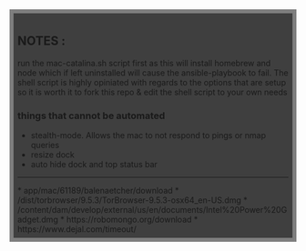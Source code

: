
<div style="background:rgba(0,0,0,0.5);padding:0.5em;">
<div style="background:rgba(0,0,0,0.5);padding:0.5em;">

## NOTES : 
run the mac-catalina.sh script first as this will install homebrew and node which if left uninstalled will cause the ansible-playbook to fail. The shell script is highly opiniated with regards to the options that are setup so it is worth it to fork this repo & edit the shell script to your own needs 


### things that cannot be automated 
  * stealth-mode. Allows the mac to not respond to pings or nmap queries 
  * resize dock 
  * auto hide dock and top status bar 
  <hr>
  * app/mac/61189/balenaetcher/download 
  * /dist/torbrowser/9.5.3/TorBrowser-9.5.3-osx64_en-US.dmg 
  * /content/dam/develop/external/us/en/documents/Intel%20Power%20Gadget.dmg 
  * https://robomongo.org/download
  * https://www.dejal.com/timeout/
